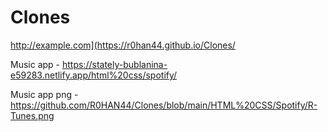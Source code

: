 # Clones


http://example.com](https://r0han44.github.io/Clones/

Music app - https://stately-bublanina-e59283.netlify.app/html%20css/spotify/

Music app png - https://github.com/R0HAN44/Clones/blob/main/HTML%20CSS/Spotify/R-Tunes.png
